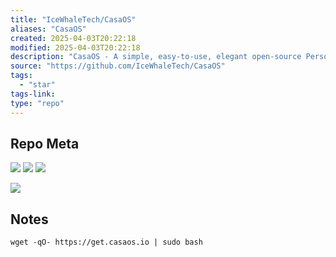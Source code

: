 ```yaml
---
title: "IceWhaleTech/CasaOS"
aliases: "CasaOS"
created: 2025-04-03T20:22:18
modified: 2025-04-03T20:22:18
description: "CasaOS - A simple, easy-to-use, elegant open-source Personal Cloud system."
source: "https://github.com/IceWhaleTech/CasaOS"
tags:
  - "star"
tags-link:
type: "repo"
---
```

## Repo Meta

![](https://img.shields.io/github/stars/IceWhaleTech/CasaOS?style=for-the-badge&label=stars) ![](https://img.shields.io/github/repo-size/IceWhaleTech/CasaOS?style=for-the-badge&label=size) ![](https://img.shields.io/github/created-at/IceWhaleTech/CasaOS?style=for-the-badge&label=since)

[![](https://github-readme-stats.vercel.app/api/pin/?username=IceWhaleTech&repo=CasaOS&bg_color=00000000)](https://github.com/IceWhaleTech/CasaOS)

## Notes

```shell
wget -qO- https://get.casaos.io | sudo bash
```
